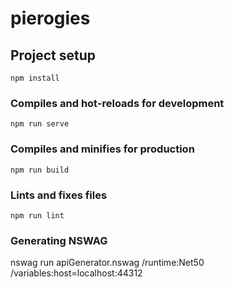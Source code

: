 # pierogies

## Project setup
```
npm install
```

### Compiles and hot-reloads for development
```
npm run serve
```

### Compiles and minifies for production
```
npm run build
```

### Lints and fixes files
```
npm run lint
```

### Generating NSWAG

nswag run apiGenerator.nswag /runtime:Net50 /variables:host=localhost:44312

